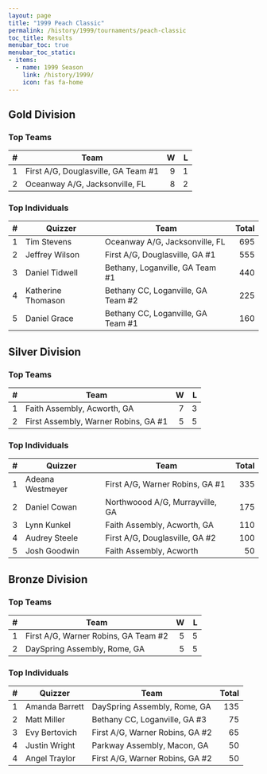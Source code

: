 ```yaml
---
layout: page
title: "1999 Peach Classic"
permalink: /history/1999/tournaments/peach-classic
toc_title: Results
menubar_toc: true
menubar_toc_static:
- items:
  - name: 1999 Season
    link: /history/1999/
    icon: fas fa-home
---
```


## Gold Division

### Top Teams

|    # | Team                                |    W |    L |
| ---: | ----------------------------------- | ---: | ---: |
|    1 | First A/G, Douglasville, GA Team #1 |    9 |    1 |
|    2 | Oceanway A/G, Jacksonville, FL      |    8 |    2 |

### Top Individuals

|    # | Quizzer            | Team                               | Total |
| ---: | ------------------ | ---------------------------------- | ----: |
|    1 | Tim Stevens        | Oceanway A/G, Jacksonville, FL     |   695 |
|    2 | Jeffrey Wilson     | First A/G, Douglasville, GA #1     |   555 |
|    3 | Daniel Tidwell     | Bethany, Loganville, GA Team #1    |   440 |
|    4 | Katherine Thomason | Bethany CC, Loganville, GA Team #2 |   225 |
|    5 | Daniel Grace       | Bethany CC, Loganville, GA Team #1 |   160 |

## Silver Division

### Top Teams

|    # | Team                                 |    W |    L |
| ---: | ------------------------------------ | ---: | ---: |
|    1 | Faith Assembly, Acworth, GA          |    7 |    3 |
|    2 | First Assembly, Warner Robins, GA #1 |    5 |    5 |

### Top Individuals

|    # | Quizzer          | Team                            | Total |
| ---: | ---------------- | ------------------------------- | ----: |
|    1 | Adeana Westmeyer | First A/G, Warner Robins, GA #1 |   335 |
|    2 | Daniel Cowan     | Northwoood A/G, Murrayville, GA |   175 |
|    3 | Lynn Kunkel      | Faith Assembly, Acworth, GA     |   110 |
|    4 | Audrey Steele    | First A/G, Douglasville, GA #2  |   100 |
|    5 | Josh Goodwin     | Faith Assembly, Acworth         |    50 |

## Bronze Division

### Top Teams

|    # | Team                                 |    W |    L |
| ---: | ------------------------------------ | ---: | ---: |
|    1 | First A/G, Warner Robins, GA Team #2 |    5 |    5 |
|    2 | DaySpring Assembly, Rome, GA         |    5 |    5 |

### Top Individuals

|    # | Quizzer        | Team                            | Total |
| ---: | -------------- | ------------------------------- | ----: |
|    1 | Amanda Barrett | DaySpring Assembly, Rome, GA    |   135 |
|    2 | Matt Miller    | Bethany CC, Loganville, GA #3   |    75 |
|    3 | Evy Bertovich  | First A/G, Warner Robins, GA #2 |    65 |
|    4 | Justin Wright  | Parkway Assembly, Macon, GA     |    50 |
|    4 | Angel Traylor  | First A/G, Warner Robins, GA #2 |    50 |

